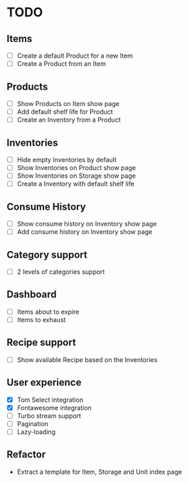 # TODO

## Items

- [ ] Create a default Product for a new Item
- [ ] Create a Product from an Item

## Products

- [ ] Show Products on Item show page
- [ ] Add default shelf life for Product
- [ ] Create an Inventory from a Product

## Inventories

- [ ] Hide empty Inventories by default
- [ ] Show Inventories on Product show page
- [ ] Show Inventories on Storage show page
- [ ] Create a Inventory with default shelf life

## Consume History

- [ ] Show consume history on Inventory show page
- [ ] Add consume history on Inventory show page

## Category support

- [ ] 2 levels of categories support

## Dashboard

- [ ] Items about to expire
- [ ] Items to exhaust

## Recipe support

- [ ] Show available Recipe based on the Inventories

## User experience

- [x] Tom Select integration
- [x] Fontawesome integration
- [ ] Turbo stream support
- [ ] Pagination
- [ ] Lazy-loading

## Refactor

- Extract a template for Item, Storage and Unit index page
